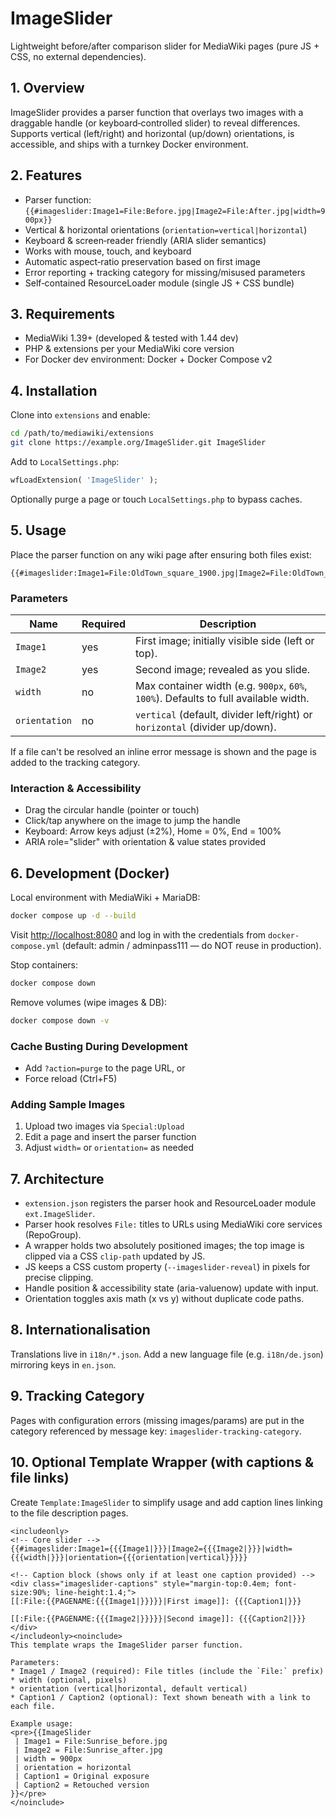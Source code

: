 # ImageSlider

Lightweight before/after comparison slider for MediaWiki pages (pure JS + CSS, no external dependencies).

## 1. Overview

ImageSlider provides a parser function that overlays two images with a draggable handle (or keyboard‑controlled slider) to reveal differences. Supports vertical (left/right) and horizontal (up/down) orientations, is accessible, and ships with a turnkey Docker environment.

## 2. Features

* Parser function: `{{#imageslider:Image1=File:Before.jpg|Image2=File:After.jpg|width=900px}}`
* Vertical & horizontal orientations (`orientation=vertical|horizontal`)
* Keyboard & screen‑reader friendly (ARIA slider semantics)
* Works with mouse, touch, and keyboard
* Automatic aspect‑ratio preservation based on first image
* Error reporting + tracking category for missing/misused parameters
* Self‑contained ResourceLoader module (single JS + CSS bundle)

## 3. Requirements

* MediaWiki 1.39+ (developed & tested with 1.44 dev)
* PHP & extensions per your MediaWiki core version
* For Docker dev environment: Docker + Docker Compose v2

## 4. Installation

Clone into `extensions` and enable:

```bash
cd /path/to/mediawiki/extensions
git clone https://example.org/ImageSlider.git ImageSlider
```

Add to `LocalSettings.php`:

```php
wfLoadExtension( 'ImageSlider' );
```

Optionally purge a page or touch `LocalSettings.php` to bypass caches.

## 5. Usage

Place the parser function on any wiki page after ensuring both files exist:

```wikitext
{{#imageslider:Image1=File:OldTown_square_1900.jpg|Image2=File:OldTown_square_2024.jpg|width=900px|orientation=vertical}}
```

### Parameters

| Name | Required | Description |
|------|----------|-------------|
| `Image1` | yes | First image; initially visible side (left or top). |
| `Image2` | yes | Second image; revealed as you slide. |
| `width` | no  | Max container width (e.g. `900px`, `60%`, `100%`). Defaults to full available width. |
| `orientation` | no | `vertical` (default, divider left/right) or `horizontal` (divider up/down). |

If a file can't be resolved an inline error message is shown and the page is added to the tracking category.

### Interaction & Accessibility

* Drag the circular handle (pointer or touch)
* Click/tap anywhere on the image to jump the handle
* Keyboard: Arrow keys adjust (±2%), Home = 0%, End = 100%
* ARIA role="slider" with orientation & value states provided

## 6. Development (Docker)

Local environment with MediaWiki + MariaDB:

```bash
docker compose up -d --build
```

Visit <http://localhost:8080> and log in with the credentials from `docker-compose.yml` (default: admin / adminpass111 — do NOT reuse in production).

Stop containers:

```bash
docker compose down
```

Remove volumes (wipe images & DB):

```bash
docker compose down -v
```

### Cache Busting During Development

* Add `?action=purge` to the page URL, or
* Force reload (Ctrl+F5)

### Adding Sample Images

1. Upload two images via `Special:Upload`
2. Edit a page and insert the parser function
3. Adjust `width=` or `orientation=` as needed

## 7. Architecture

* `extension.json` registers the parser hook and ResourceLoader module `ext.ImageSlider`.
* Parser hook resolves `File:` titles to URLs using MediaWiki core services (RepoGroup).
* A wrapper holds two absolutely positioned images; the top image is clipped via a CSS `clip-path` updated by JS.
* JS keeps a CSS custom property (`--imageslider-reveal`) in pixels for precise clipping.
* Handle position & accessibility state (aria-valuenow) update with input.
* Orientation toggles axis math (x vs y) without duplicate code paths.

## 8. Internationalisation

Translations live in `i18n/*.json`. Add a new language file (e.g. `i18n/de.json`) mirroring keys in `en.json`.

## 9. Tracking Category

Pages with configuration errors (missing images/params) are put in the category referenced by message key: `imageslider-tracking-category`.

## 10. Optional Template Wrapper (with captions & file links)

Create `Template:ImageSlider` to simplify usage and add caption lines linking to the file description pages.

```wikitext
<includeonly>
<!-- Core slider -->
{{#imageslider:Image1={{{Image1|}}}|Image2={{{Image2|}}}|width={{{width|}}}|orientation={{{orientation|vertical}}}}}

<!-- Caption block (shows only if at least one caption provided) -->
<div class="imageslider-captions" style="margin-top:0.4em; font-size:90%; line-height:1.4;">
[[:File:{{PAGENAME:{{{Image1|}}}}}|First image]]: {{{Caption1|}}}

[[:File:{{PAGENAME:{{{Image2|}}}}}|Second image]]: {{{Caption2|}}}
</div>
</includeonly><noinclude>
This template wraps the ImageSlider parser function.

Parameters:
* Image1 / Image2 (required): File titles (include the `File:` prefix)
* width (optional, pixels)
* orientation (vertical|horizontal, default vertical)
* Caption1 / Caption2 (optional): Text shown beneath with a link to each file.

Example usage:
<pre>{{ImageSlider
 | Image1 = File:Sunrise_before.jpg
 | Image2 = File:Sunrise_after.jpg
 | width = 900px
 | orientation = horizontal
 | Caption1 = Original exposure
 | Caption2 = Retouched version
}}</pre>
</noinclude>
```
